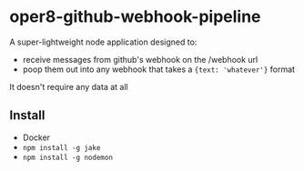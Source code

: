 # oper8-github-webhook-pipeline
A super-lightweight node application designed to:

* receive messages from github's webhook on the /webhook url
* poop them out into any webhook that takes a `{text: 'whatever'}` format

It doesn't require any data at all

## Install

 * Docker
 * `npm install -g jake`
 * `npm install -g nodemon`
